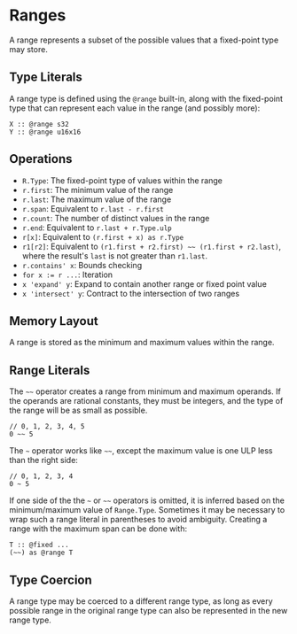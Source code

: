 # Ranges
A range represents a subset of the possible values that a fixed-point type may store.

## Type Literals
A range type is defined using the `@range` built-in, along with the fixed-point type that can represent each value in the range (and possibly more):
```verdi
X :: @range s32
Y :: @range u16x16
```

## Operations
* `R.Type`: The fixed-point type of values within the range
* `r.first`: The minimum value of the range
* `r.last`: The maximum value of the range
* `r.span`: Equivalent to `r.last - r.first`
* `r.count`: The number of distinct values in the range
* `r.end`: Equivalent to `r.last + r.Type.ulp`
* `r[x]`: Equivalent to `(r.first + x) as r.Type`
* `r1[r2]`: Equivalent to `(r1.first + r2.first) ~~ (r1.first + r2.last)`, where the result's `last` is not greater than `r1.last`.
* `r.contains' x`: Bounds checking
* `for x := r ...`: Iteration
* `x 'expand' y`: Expand to contain another range or fixed point value
* `x 'intersect' y`: Contract to the intersection of two ranges

## Memory Layout
A range is stored as the minimum and maximum values within the range.

## Range Literals
The `~~` operator creates a range from minimum and maximum operands.  If the operands are rational constants, they must be integers, and the type of the range will be as small as possible.
```verdi
// 0, 1, 2, 3, 4, 5
0 ~~ 5
```

The `~` operator works like `~~`, except the maximum value is one ULP less than the right side:
```verdi
// 0, 1, 2, 3, 4
0 ~ 5
```

If one side of the the `~` or `~~` operators is omitted, it is inferred based on the minimum/maximum value of `Range.Type`.  Sometimes it may be necessary to wrap such a range literal in parentheses to avoid ambiguity.  Creating a range with the maximum span can be done with:
```verdi
T :: @fixed ...
(~~) as @range T
```

## Type Coercion
A range type may be coerced to a different range type, as long as every possible range in the original range type can also be represented in the new range type.
